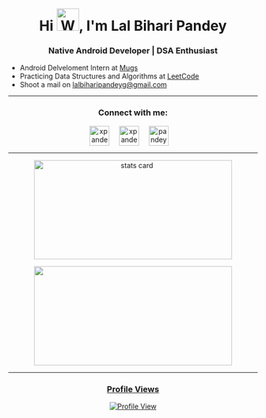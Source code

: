 <h1 align="center">Hi <img src="https://raw.githubusercontent.com/nixin72/nixin72/master/wave.gif" 
         alt="Waving hand animated gif"
         height="45"
         width="45" />, I'm Lal Bihari Pandey</h1>
<h3 align="center">Native Android Developer | DSA Enthusiast</h3>

- Android Delveloment Intern at [Mugs](https://github.com/MugsApp)
- Practicing Data Structures and Algorithms at [LeetCode](https://leetcode.com/xpandeyed/)
- Shoot a mail on lalbiharipandeyg@gmail.com
<hr>
<h3 align="center">Connect with me:</h3>
<p align="center">
<a href="https://twitter.com/xpandeyed" target="blank"><img align="center" src="https://raw.githubusercontent.com/rahuldkjain/github-profile-readme-generator/master/src/images/icons/Social/twitter.svg" alt="xpandeyed" height="40" width="40" /></a> &nbsp;&nbsp;&nbsp;
<a href="https://linkedin.com/in/xpandeyed" target="blank"><img align="center" src="https://raw.githubusercontent.com/rahuldkjain/github-profile-readme-generator/master/src/images/icons/Social/linked-in-alt.svg" alt="xpandeyed" height="40" width="40" /></a> &nbsp;&nbsp;&nbsp;
<a href="https://instagram.com/pandeyed" target="blank"><img align="center" src="https://raw.githubusercontent.com/rahuldkjain/github-profile-readme-generator/master/src/images/icons/Social/instagram.svg" alt="pandeyed" height="40" width="40" /></a> &nbsp;&nbsp;&nbsp;
</p>
</hr>
<hr>
<p align="center">
<a href="https://github.com/xpandeyed">
<img align="center" alt= "stats card" height="200px" width="400" src="https://github-readme-stats-eight-theta.vercel.app/api?username=xpandeyed&show_icons=true&theme=algolia&include_all_commits=true&count_private=true">
</p>
<p align="center">
<img height="200px" width="400" src="https://github-readme-stats-eight-theta.vercel.app/api/top-langs/?username=xpandeyed&layout=compact&langs_count=8&theme=algolia" />
</p>
<hr>
<h3 align="center">Profile Views</h3>
<p align="center">
<a href="https://github.com/xpandeyed">
<img align="center" alt= "Profile View" src="https://profile-counter.glitch.me/xpandeyed/count.svg">
</p>
